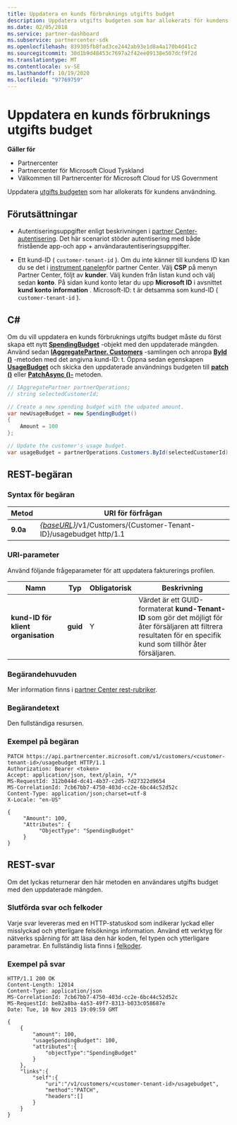 ```yaml
---
title: Uppdatera en kunds förbruknings utgifts budget
description: Uppdatera utgifts budgeten som har allokerats för kundens användning.
ms.date: 02/05/2018
ms.service: partner-dashboard
ms.subservice: partnercenter-sdk
ms.openlocfilehash: 839305fb8fad3ce2442ab93e1d8a4a170b4d41c2
ms.sourcegitcommit: 30d1b9d48453c7697a2f42ee09138e507dcf9f2d
ms.translationtype: MT
ms.contentlocale: sv-SE
ms.lasthandoff: 10/19/2020
ms.locfileid: "97769759"
---
```

# <a name="update-a-customers-usage-spending-budget"></a>Uppdatera en kunds förbruknings utgifts budget

**Gäller för**

- Partnercenter
- Partnercenter för Microsoft Cloud Tyskland
- Välkommen till Partnercenter för Microsoft Cloud for US Government

Uppdatera [utgifts budgeten](customer-usage-resources.md#customerusagesummary) som har allokerats för kundens användning.

## <a name="prerequisites"></a>Förutsättningar

- Autentiseringsuppgifter enligt beskrivningen i [partner Center-autentisering](partner-center-authentication.md). Det här scenariot stöder autentisering med både fristående app-och app + användarautentiseringsuppgifter.

- Ett kund-ID ( `customer-tenant-id` ). Om du inte känner till kundens ID kan du se det i [instrument panelen](https://partner.microsoft.com/dashboard)för partner Center. Välj **CSP** på menyn Partner Center, följt av **kunder**. Välj kunden från listan kund och välj sedan **konto**. På sidan kund konto letar du upp **Microsoft ID** i avsnittet **kund konto information** . Microsoft-ID: t är detsamma som kund-ID ( `customer-tenant-id` ).

## <a name="c"></a>C\#

Om du vill uppdatera en kunds förbruknings utgifts budget måste du först skapa ett nytt [**SpendingBudget**](/dotnet/api/microsoft.store.partnercenter.models.usage.spendingbudget) -objekt med den uppdaterade mängden. Använd sedan [**IAggregatePartner. Customers**](/dotnet/api/microsoft.store.partnercenter.customers.icustomercollection) -samlingen och anropa [**ById ()**](/dotnet/api/microsoft.store.partnercenter.customers.icustomercollection.byid) -metoden med det angivna kund-ID: t. Öppna sedan egenskapen [**UsageBudget**](/dotnet/api/microsoft.store.partnercenter.customers.icustomer.usagebudget) och skicka den uppdaterade användnings budgeten till [**patch ()**](/dotnet/api/microsoft.store.partnercenter.usage.icustomerusagespendingbudget.patch) eller [**PatchAsync ()-**](/dotnet/api/microsoft.store.partnercenter.usage.icustomerusagespendingbudget.patchasync) metoden.

``` csharp
// IAggregatePartner partnerOperations;
// string selectedCustomerId;

// Create a new spending budget with the udpated amount.
var newUsageBudget = new SpendingBudget()
{
    Amount = 100
};

// Update the customer's usage budget.
var usageBudget = partnerOperations.Customers.ById(selectedCustomerId).UsageBudget.Patch(newUsageBudget);
```

## <a name="rest-request"></a>REST-begäran

### <a name="request-syntax"></a>Syntax för begäran

| Metod    | URI för förfrågan                                                                                             |
|-----------|---------------------------------------------------------------------------------------------------------|
| **9.0a** | [*{baseURL}*](partner-center-rest-urls.md)/v1/Customers/{Customer-Tenant-ID}/usagebudget http/1.1 |

### <a name="uri-parameter"></a>URI-parameter

Använd följande frågeparameter för att uppdatera fakturerings profilen.

| Namn                   | Typ     | Obligatorisk | Beskrivning                                                                                                                                            |
|------------------------|----------|----------|--------------------------------------------------------------------------------------------------------------------------------------------------------|
| **kund-ID för klient organisation** | **guid** | Y        | Värdet är ett GUID-formaterat **kund-Tenant-ID** som gör det möjligt för åter försäljaren att filtrera resultaten för en specifik kund som tillhör åter försäljaren. |

### <a name="request-headers"></a>Begärandehuvuden

Mer information finns i [partner Center rest-rubriker](headers.md).

### <a name="request-body"></a>Begärandetext

Den fullständiga resursen.

### <a name="request-example"></a>Exempel på begäran

```http
PATCH https://api.partnercenter.microsoft.com/v1/customers/<customer-tenant-id>/usagebudget HTTP/1.1
Authorization: Bearer <token>
Accept: application/json, text/plain, */*
MS-RequestId: 312b044d-dc41-4b37-c2d5-7d27322d9654
MS-CorrelationId: 7cb67bb7-4750-403d-cc2e-6bc44c52d52c
Content-Type: application/json;charset=utf-8
X-Locale: "en-US"

{
     "Amount": 100,
     "Attributes": {
          "ObjectType": "SpendingBudget"
     }
}
```

## <a name="rest-response"></a>REST-svar

Om det lyckas returnerar den här metoden en användares utgifts budget med den uppdaterade mängden.

### <a name="response-success-and-error-codes"></a>Slutförda svar och felkoder

Varje svar levereras med en HTTP-statuskod som indikerar lyckad eller misslyckad och ytterligare felsöknings information. Använd ett verktyg för nätverks spårning för att läsa den här koden, fel typen och ytterligare parametrar. En fullständig lista finns i [felkoder](error-codes.md).

### <a name="response-example"></a>Exempel på svar

```http
HTTP/1.1 200 OK
Content-Length: 12014
Content-Type: application/json
MS-CorrelationId: 7cb67bb7-4750-403d-cc2e-6bc44c52d52c
MS-RequestId: be82a8ba-4a53-49f7-8313-b033c058687e
Date: Tue, 10 Nov 2015 19:09:59 GMT

{
    {
        "amount": 100,
        "usageSpendingBudget": 100,
        "attributes":{
            "objectType":"SpendingBudget"
        }
    },
    "links":{
        "self":{
            "uri":"/v1/customers/<customer-tenant-id>/usagebudget",
            "method":"PATCH",
            "headers":[]
        }
    }
}
```
